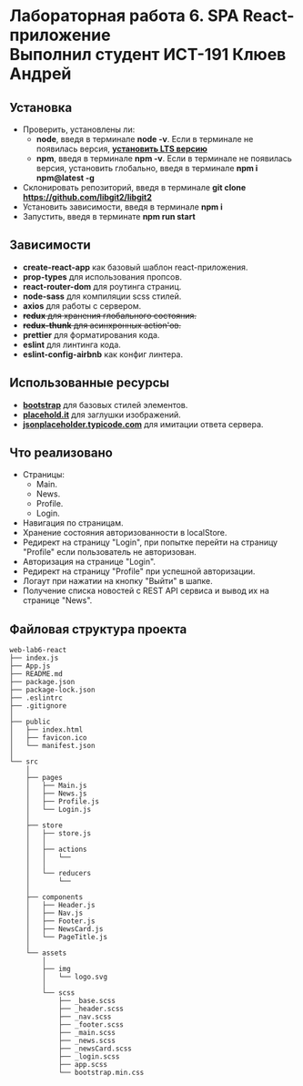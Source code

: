 # Лабораторная работа 6. SPA React-приложение<br>Выполнил студент ИСТ-191 Клюев Андрей

## Установка

- Проверить, установлены ли:
  - **node**, введя в терминале **node -v**. Если в терминале не появилась версия, **[установить LTS версию](https://nodejs.org)**
  - **npm**, введя в терминале **npm -v**. Если в терминале не появилась версия, установить глобально, введя в терминале **npm i npm@latest -g**
- Склонировать репозиторий, введя в терминале **git clone https://github.com/libgit2/libgit2**
- Установить зависимости, введя в терминале **npm i**
- Запустить, введя в терминате **npm run start**

## Зависимости

- **create-react-app** как базовый шаблон react-приложения.
- **prop-types** для использования пропсов.
- **react-router-dom** для роутинга страниц.
- **node-sass** для компиляции scss стилей.
- **axios** для работы с сервером.
- ~~**redux** для хранения глобального состояния.~~
- ~~**redux-thunk** для асинхронных action'ов.~~
- **prettier** для форматирования кода.
- **eslint** для линтинга кода.
- **eslint-config-airbnb** как конфиг линтера.

## Использованные ресурсы

- **[bootstrap](https://getbootstrap.com)** для базовых стилей элементов.
- **[placehold.it](https://placeholder.com)** для заглушки изображений.
- **[jsonplaceholder.typicode.com](http://jsonplaceholder.typicode.com)** для имитации ответа сервера.

## Что реализовано

- Страницы:
  - Main.
  - News.
  - Profile.
  - Login.
- Навигация по страницам.
- Хранение состояния авторизованности в localStore.
- Редирект на страницу "Login", при попытке перейти на страницу "Profile" если пользователь не авторизован.
- Авторизация на странице "Login".
- Редирект на страницу "Profile" при успешной авторизации.
- Логаут при нажатии на кнопку "Выйти" в шапке.
- Получение списка новостей с REST API сервиса и вывод их на странице "News".

## Файловая структура проекта

```
web-lab6-react
├── index.js
├── App.js
├── README.md
├── package.json
├── package-lock.json
├── .eslintrc
├── .gitignore
│
├── public
│   ├── index.html
│   ├── favicon.ico
│   └── manifest.json
│
└── src
    │
    ├── pages
    │   ├── Main.js
    │   ├── News.js
    │   ├── Profile.js
    │   └── Login.js
    │
    ├── store
    │   ├── store.js
    │   │
    │   ├── actions
    │   │   └──
    │   │
    │   └── reducers
    │       └──
    │
    ├── components
    │   ├── Header.js
    │   ├── Nav.js
    │   ├── Footer.js
    │   ├── NewsCard.js
    │   └── PageTitle.js
    │
    └── assets
        │
        ├── img
        │   └── logo.svg
        │
        └── scss
            ├── _base.scss
            ├── _header.scss
            ├── _nav.scss
            ├── _footer.scss
            ├── _main.scss
            ├── _news.scss
            ├── _newsCard.scss
            ├── _login.scss
            ├── app.scss
            └── bootstrap.min.css
```
